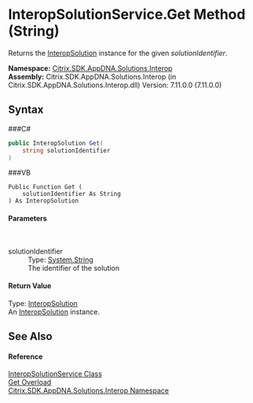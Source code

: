 # InteropSolutionService.Get Method (String)
 

Returns the <a href="T_Citrix_SDK_AppDNA_Solutions_Interop_InteropSolution">InteropSolution</a> instance for the given *solutionIdentifier*.

**Namespace:**&nbsp;<a href="N_Citrix_SDK_AppDNA_Solutions_Interop">Citrix.SDK.AppDNA.Solutions.Interop</a><br />**Assembly:**&nbsp;Citrix.SDK.AppDNA.Solutions.Interop (in Citrix.SDK.AppDNA.Solutions.Interop.dll) Version: 7.11.0.0 (7.11.0.0)

## Syntax

###C#
```csharp
public InteropSolution Get(
	string solutionIdentifier
)
```

###VB
```vbnet
Public Function Get ( 
	solutionIdentifier As String
) As InteropSolution
```


#### Parameters
&nbsp;<dl><dt>solutionIdentifier</dt><dd>Type: <a href="http://msdn2.microsoft.com/en-us/library/s1wwdcbf" target="_blank">System.String</a><br />The identifier of the solution</dd></dl>

#### Return Value
Type: <a href="T_Citrix_SDK_AppDNA_Solutions_Interop_InteropSolution">InteropSolution</a><br />An <a href="T_Citrix_SDK_AppDNA_Solutions_Interop_InteropSolution">InteropSolution</a> instance.

## See Also


#### Reference
<a href="T_Citrix_SDK_AppDNA_Solutions_Interop_InteropSolutionService">InteropSolutionService Class</a><br /><a href="Overload_Citrix_SDK_AppDNA_Solutions_Interop_InteropSolutionService_Get">Get Overload</a><br /><a href="N_Citrix_SDK_AppDNA_Solutions_Interop">Citrix.SDK.AppDNA.Solutions.Interop Namespace</a><br />